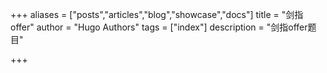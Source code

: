 +++
aliases = ["posts","articles","blog","showcase","docs"]
title = "剑指offer"
author = "Hugo Authors"
tags = ["index"]
description = "剑指offer题目"

+++